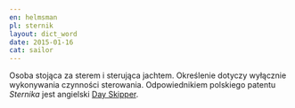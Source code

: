 ```yaml
---
en: helmsman
pl: sternik
layout: dict_word
date: 2015-01-16
cat: sailor
---
```


Osoba stojąca za sterem i sterująca jachtem. 
Określenie dotyczy wyłącznie wykonywania czynności sterowania. Odpowiednikiem polskiego patentu *Sternika* jest angielski 
[Day Skipper](/dict/d/day-skipper.html).